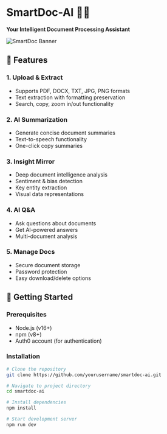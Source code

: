 # SmartDoc-AI 📄✨

**Your Intelligent Document Processing Assistant**

![SmartDoc Banner](https://via.placeholder.com/1200x400?text=SmartDoc-AI+Banner)

## 🌟 Features

### 1. Upload & Extract
- Supports PDF, DOCX, TXT, JPG, PNG formats
- Text extraction with formatting preservation
- Search, copy, zoom in/out functionality

### 2. AI Summarization
- Generate concise document summaries
- Text-to-speech functionality
- One-click copy summaries

### 3. Insight Mirror
- Deep document intelligence analysis
- Sentiment & bias detection
- Key entity extraction
- Visual data representations

### 4. AI Q&A
- Ask questions about documents
- Get AI-powered answers
- Multi-document analysis

### 5. Manage Docs
- Secure document storage
- Password protection
- Easy download/delete options

## 🚀 Getting Started

### Prerequisites
- Node.js (v16+)
- npm (v8+)
- Auth0 account (for authentication)

### Installation
```bash
# Clone the repository
git clone https://github.com/yourusername/smartdoc-ai.git

# Navigate to project directory
cd smartdoc-ai

# Install dependencies
npm install

# Start development server
npm run dev
